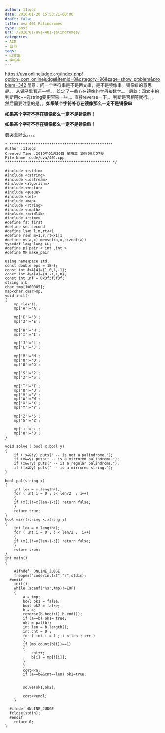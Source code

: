 ```yaml
---
author: 111qqz
date: 2016-01-20 15:53:21+00:00
draft: false
title: uva 401 Palindromes
type: post
url: /2016/01/uva-401-palindromes/
categories:
- ACM
- 白书
tags:
- 回文串
- 字符串
---
```


https://uva.onlinejudge.org/index.php?option=com_onlinejudge&Itemid=8&category=96&page=show_problem&problem=342
题意：问一个字符串是不是回文串，是不是镜像串。镜像串的意思是。。从镜子里看还一样。。给定了一些存在镜像的字母和数字。。
思路：回文串的判断用c++的string要更容易一些。。直接reverse一下。。判断是否相等就行。。。然后需要注意的是。。**如果某个字符补存在镜像那么一定不是镜像串**

**如果某个字符不存在镜像那么一定不是镜像串！**

**如果某个字符不存在镜像那么一定不是镜像串！**

蠢哭惹好么。。。。





    
    * ***********************************************
    Author :111qqz
    Created Time :2016年01月20日 星期三 16时00分57秒
    File Name :code/uva/401.cpp
    ************************************************ */
    
    #include <cstdio>
    #include <cstring>
    #include <iostream>
    #include <algorithm>
    #include <vector>
    #include <queue>
    #include <set>
    #include <map>
    #include <string>
    #include <cmath>
    #include <cstdlib>
    #include <ctime>
    #define fst first
    #define sec second
    #define lson l,m,rt<<1
    #define rson m+1,r,rt<<1|1
    #define ms(a,x) memset(a,x,sizeof(a))
    typedef long long LL;
    #define pi pair < int ,int >
    #define MP make_pair
    
    using namespace std;
    const double eps = 1E-8;
    const int dx4[4]={1,0,0,-1};
    const int dy4[4]={0,-1,1,0};
    const int inf = 0x3f3f3f3f;
    string a,b;
    char tmp[1000005];
    map<char,char>mp;
    void init()
    {
        mp.clear();
        mp['A']='A';
    
        mp['E']='3';
        mp['3']='E';
    
        mp['H']='H';
        mp['I']='I';
    
        mp['J']='L';
        mp['L']='J';
    
        mp['M']='M';
        mp['O']='O';
        mp['0']='O';
    
        mp['S']='2';
        mp['2']='S';
    
        mp['T']='T';
        mp['U']='U';
        mp['V']='V';
        mp['W']='W';
        mp['X']='X';
        mp['Y']='Y';
    
        mp['Z']='5';
        mp['5']='Z';
    
        mp['1']='1';
        mp['8']='8';
    }
    
    void solve ( bool x,bool y)
    {
        if (!x&&!y) puts(" -- is not a palindrome.");
        if (x&&y) puts(" -- is a mirrored palindrome.");
        if (x&&!y) puts(" -- is a regular palindrome.");
        if (!x&&y) puts(" -- is a mirrored string.");
    }
    
    bool pal(string x)
    {
        int len = x.length();
        for ( int i = 0 ; i< len/2  ; i++)
        {
    	if (x[i]!=x[len-1-i]) return false;
        }
        return true;
    }
    bool mirr(string x,string y)
    {
        int len = x.length();
        for ( int i = 0 ; i < len/2 ;  i++)
        {
    	if (x[i]!=y[len-1-i]) return false;
        }
        return true;
    }
    int main()
    {
    
    	#ifndef  ONLINE_JUDGE 
    	freopen("code/in.txt","r",stdin);
      #endif
    	init();
    	while (scanf("%s",tmp)!=EOF)
    	{
    	    a = tmp;
    	    bool ok1 = false;
    	    bool ok2 = false;
    	    b = a;
    	    reverse(b.begin(),b.end());
    	    if (a==b) ok1= true;
    	    ok1 = pal(b);
    	    int len = b.length();
    	    int cnt = 0 ;
    	    for ( int i = 0 ; i < len ; i++ )
    	    {
    		if (mp.count(b[i])==1)
    		{
    		    cnt++;
    		    b[i] = mp[b[i]];
    		}
    	    }
    	    cout<<a;
    	    if (a==b&&cnt==len) ok2=true;
    
    	    
    	    solve(ok1,ok2);
    	    
    	    cout<<endl;
    	}
    
      #ifndef ONLINE_JUDGE  
      fclose(stdin);
      #endif
        return 0;
    }
    



